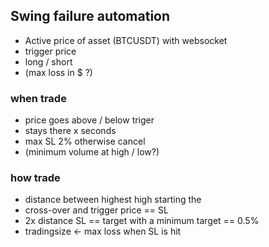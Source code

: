 ## Swing failure automation

- Active price of asset (BTCUSDT) with websocket
- trigger price
- long / short
- (max loss in $ ?)

### when trade
- price goes above / below triger
- stays there x seconds
- max SL 2% otherwise cancel
- (minimum volume at high / low?)

### how trade
- distance between highest high starting the
- cross-over and trigger price == SL
- 2x distance SL == target with a minimum target == 0.5%
- tradingsize ← max loss when SL is hit